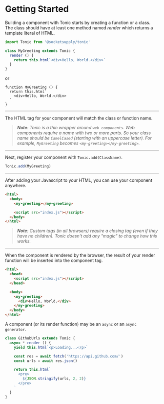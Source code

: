 # Getting Started

Building a component with Tonic starts by creating a function or a class.
The class should have at least one method named *render* which returns a template literal
of HTML.

```js
import Tonic from '@socketsupply/tonic'

class MyGreeting extends Tonic {
  render () {
    return this.html`<div>Hello, World.</div>`
  }
}
```

or

```
function MyGreeting () {
  return this.html`
    <div>Hello, World.</div>
  `
}
```

---

The HTML tag for your component will match the class or function name.

> <i><b>Note</b>: Tonic is a thin wrapper around `web components`. Web
> components require a name with two or more parts. So your class name should
> be `CamelCased` (starting with an uppercase letter). For example, `MyGreeting`
> becomes `<my-greeting></my-greeting>`.</i>

---

Next, register your component with `Tonic.add(ClassName)`.

```js
Tonic.add(MyGreeting)
```

---

After adding your Javascript to your HTML, you can use your component anywhere.

```html
<html>
  <body>
    <my-greeting></my-greeting>

    <script src="index.js"></script>
  </body>
</html>
```

> <i><b>Note</b>: Custom tags (in all browsers) require a closing tag (even if
> they have no children). Tonic doesn't add any "magic" to change how this works.</i>

---

When the component is rendered by the browser, the result of your render
function will be inserted into the component tag.

```html
<html>
  <head>
    <script src="index.js"></script>
  </head>

  <body>
    <my-greeting>
      <div>Hello, World.</div>
    </my-greeting>
  </body>
</html>
```

A component (or its render function) may be an `async` or an `async generator`.

```js
class GithubUrls extends Tonic {
  async * render () {
    yield this.html`<p>Loading...</p>`

    const res = await fetch('https://api.github.com/')
    const urls = await res.json()

    return this.html`
      <pre>
        ${JSON.stringify(urls, 2, 2)}
      </pre>
    `
  }
}
```

[0]:https://developer.mozilla.org/en-US/docs/Web/JavaScript/Reference/Classes
[1]:https://developer.mozilla.org/en-US/docs/Web/JavaScript/Reference/Template_literals
[2]:https://caniuse.com/#search=domcontentloaded
